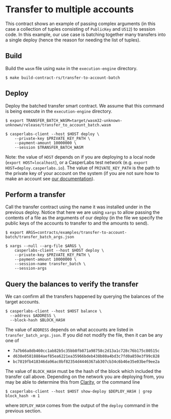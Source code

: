 # Transfer to multiple accounts

This contract shows an example of passing complex arguments (in this case a
collection of tuples consisting of `PublicKey` and `U512`) to session code. In
this example, our use case is batching together many transfers into a single
deploy (hence the reason for needing the list of tuples).

## Build

Build the `wasm` file using `make` in the `execution-engine` directory.

```
$ make build-contract-rs/transfer-to-account-batch
```

## Deploy

Deploy the batched transfer smart contract. We assume that this command is being
execute in the `execution-engine` directory.

```shell
$ export TRANSFER_BATCH_WASM=target/wasm32-unknown-unknown/release/transfer_to_account_batch.wasm

$ casperlabs-client --host $HOST deploy \
    --private-key $PRIVATE_KEY_PATH \
    --payment-amount 10000000 \
    --session $TRANSFER_BATCH_WASM
```

Note: the value of `HOST` depends on if you are deploying to a local node
(`export HOST=localhost`), or a CasperLabs test network (e.g. `export HOST=deploy.casperlabs.io`).
The value of `PRIVATE_KEY_PATH` is the path to the private key of your account on
the system (if you are not sure how to make an account see
[our documentation](https://github.com/CasperLabs/CasperLabs/blob/v0.14.0/docs/CONTRACTS.md)).

## Perform a transfer

Call the transfer contract using the name it was installed under in the previous
deploy. Notice that here we are using `xargs` to allow passing the contents of a
file as the arguments of our deploy (in the file we specify the public keys of
the accounts to transfer to and the amounts to send).

```shell
$ export ARGS=contracts/examples/transfer-to-account-batch/transfer_batch_args.json

$ xargs --null --arg-file $ARGS \
    casperlabs-client --host $HOST deploy \
    --private-key $PRIVATE_KEY_PATH \
    --payment-amount 10000000 \
    --session-name transfer_batch \
    --session-args
```
## Query the balances to verify the transfer

We can confirm all the transfers happened by querying the balances of the target
accounts.

```shell
$ casperlabs-client --host $HOST balance \
  --address $ADDRESS \
  --block-hash $BLOCK_HASH
```
The value of `ADDRESS` depends on what accounts are listed in
`transfer_batch_args.json`. If you did not modify the file, then it can be any
one of

- `7a7b66a8db460cc1ab82b5c35bb8fb871a98758c2d13a1c728c76b175c80515c`
- `d638e05818884aef85ea6221ea35966bdeb438b80a4bd3c7fd0a859e3f99c828`
- `bc7819fb418346da96ac0bf82354d4446367ab307cb34c6b46e35e03bef9ee2a`

The value of `BLOCK_HASH` must be the hash of the block which included the
transfer call above. Depending on the network you are deploying from, you may be
able to determine this from [Clarity](https://clarity.casperlabs.io/#/deploys),
or the command line

```shell
$ casperlabs-client --host $HOST show-deploy $DEPLOY_HASH | grep block_hash -m 1
```

where `DEPLOY_HASH` comes from the output of the `deploy` command in the previous section.
